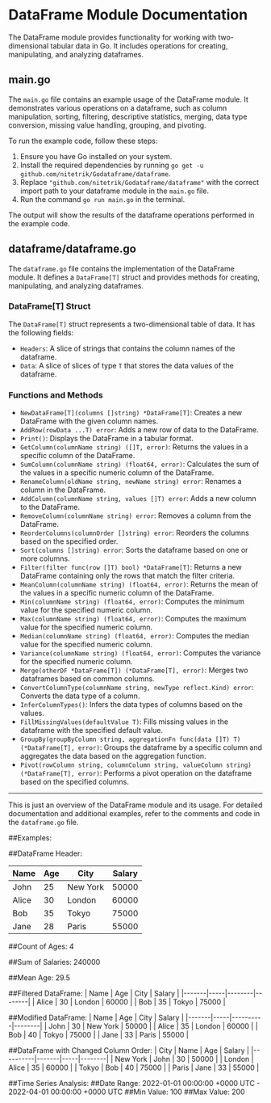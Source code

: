 # DataFrame Module Documentation

The DataFrame module provides functionality for working with two-dimensional tabular data in Go. It includes operations for creating, manipulating, and analyzing dataframes.

## main.go

The `main.go` file contains an example usage of the DataFrame module. It demonstrates various operations on a dataframe, such as column manipulation, sorting, filtering, descriptive statistics, merging, data type conversion, missing value handling, grouping, and pivoting.

To run the example code, follow these steps:

1. Ensure you have Go installed on your system.
2. Install the required dependencies by running `go get -u github.com/nitetrik/Godataframe/dataframe`.
3. Replace `"github.com/nitetrik/Godataframe/dataframe"` with the correct import path to your dataframe module in the `main.go` file.
4. Run the command `go run main.go` in the terminal.

The output will show the results of the dataframe operations performed in the example code.

## dataframe/dataframe.go

The `dataframe.go` file contains the implementation of the DataFrame module. It defines a `DataFrame[T]` struct and provides methods for creating, manipulating, and analyzing dataframes.

### DataFrame[T] Struct

The `DataFrame[T]` struct represents a two-dimensional table of data. It has the following fields:

- `Headers`: A slice of strings that contains the column names of the dataframe.
- `Data`: A slice of slices of type `T` that stores the data values of the dataframe.

### Functions and Methods

- `NewDataFrame[T](columns []string) *DataFrame[T]`: Creates a new DataFrame with the given column names.
- `AddRow(rowData ...T) error`: Adds a new row of data to the DataFrame.
- `Print()`: Displays the DataFrame in a tabular format.
- `GetColumn(columnName string) ([]T, error)`: Returns the values in a specific column of the DataFrame.
- `SumColumn(columnName string) (float64, error)`: Calculates the sum of the values in a specific numeric column of the DataFrame.
- `RenameColumn(oldName string, newName string) error`: Renames a column in the DataFrame.
- `AddColumn(columnName string, values []T) error`: Adds a new column to the DataFrame.
- `RemoveColumn(columnName string) error`: Removes a column from the DataFrame.
- `ReorderColumns(columnOrder []string) error`: Reorders the columns based on the specified order.
- `Sort(columns []string) error`: Sorts the dataframe based on one or more columns.
- `Filter(filter func(row []T) bool) *DataFrame[T]`: Returns a new DataFrame containing only the rows that match the filter criteria.
- `MeanColumn(columnName string) (float64, error)`: Returns the mean of the values in a specific numeric column of the DataFrame.
- `Min(columnName string) (float64, error)`: Computes the minimum value for the specified numeric column.
- `Max(columnName string) (float64, error)`: Computes the maximum value for the specified numeric column.
- `Median(columnName string) (float64, error)`: Computes the median value for the specified numeric column.
- `Variance(columnName string) (float64, error)`: Computes the variance for the specified numeric column.
- `Merge(otherDF *DataFrame[T]) (*DataFrame[T], error)`: Merges two dataframes based on common columns.
- `ConvertColumnType(columnName string, newType reflect.Kind) error`: Converts the data type of a column.
- `InferColumnTypes()`: Infers the data types of columns based on the values.
- `FillMissingValues(defaultValue T)`: Fills missing values in the dataframe with the specified default value.
- `GroupBy(groupByColumn string, aggregationFn func(data []T) T) (*DataFrame[T], error)`: Groups the dataframe by a specific column and aggregates the data based on the aggregation function.
- `Pivot(rowColumn string, columnColumn string, valueColumn string) (*DataFrame[T], error)`: Performs a pivot operation on the dataframe based on the specified columns.

---

This is just an overview of the DataFrame module and its usage. For detailed documentation and additional examples, refer to the comments and code in the `dataframe.go` file.

##Examples:

##DataFrame Header:

| Name  | Age | City     | Salary |
|-------|-----|----------|--------|
| John  | 25  | New York | 50000  |
| Alice | 30  | London   | 60000  |
| Bob   | 35  | Tokyo    | 75000  |
| Jane  | 28  | Paris    | 55000  |

##Count of Ages: 4

##Sum of Salaries: 240000

##Mean Age: 29.5

##Filtered DataFrame:
| Name  | Age | City   | Salary |
|-------|-----|--------|--------|
| Alice | 30  | London | 60000  |
| Bob   | 35  | Tokyo  | 75000  |

##Modified DataFrame:
| Name  | Age | City     | Salary |
|-------|-----|----------|--------|
| John  | 30  | New York | 50000  |
| Alice | 35  | London   | 60000  |
| Bob   | 40  | Tokyo    | 75000  |
| Jane  | 33  | Paris    | 55000  |

##DataFrame with Changed Column Order:
| City     | Name  | Age | Salary |
|----------|-------|-----|--------|
| New York | John  | 30  | 50000  |
| London   | Alice | 35  | 60000  |
| Tokyo    | Bob   | 40  | 75000  |
| Paris    | Jane  | 33  | 55000  |

##Time Series Analysis:
##Date Range: 2022-01-01 00:00:00 +0000 UTC - 2022-04-01 00:00:00 +0000 UTC
##Min Value: 100
##Max Value: 200
